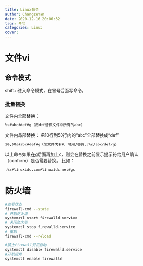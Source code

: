 ```yaml
---
title: Linux命令
author: ChangzeYan
date: 2020-12-16 20:06:32
tags: 命令
categories: Linux
cover:
---
```


# 文件vi

## 命令模式
shift+:进入命令模式，在冒号后面写命令。
### 批量替换
文件内全部替换：
```bash
%s#abc#def#g（用def替换文件中所有的abc）
```

文件内局部替换：
把10行到50行内的“abc”全部替换成“def”
```bash
10,50s#abc#def#g（如文件内有#，可用/替换,:%s/abc/def/g）
```
以上命令如果在g后面再加上c，则会在替换之前显示提示符给用户确认（conform）是否需要替换。 比如：
```bash
:%s#linuxidc.com#linuxidc.net#gc
```


# 防火墙
```bash
#查看状态
firewall-cmd --state 
# 开启防火墙
systemctl start firewalld.service 
# 关闭防火墙
systemctl stop firewalld.service  
# 重启
firewall-cmd --reload  

#禁止firewall开机启动
systemctl disable firewalld.service
#开机启用 
systemctl enable firewalld  
```